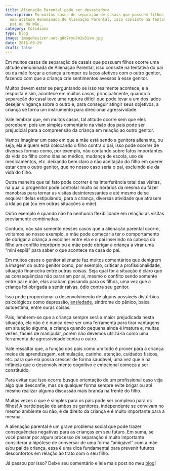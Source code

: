 ```yaml
---
title: Alienação Parental pode ser devastadora
description: Em muitos casos de separação de casais que possuem filhos ocorre
  uma atitude denominada de Alienação Parental, isso consiste na tentativa do
  pai ou da mãe..
category: Cotidiano
type: blog
image: ImageResizer.net-g8q7ryu7m2w31vm.jpg
date: 2015-09-29
draft: false
---
```


Em muitos casos de separação de casais que possuem filhos ocorre uma atitude denominada de Alienação Parental, isso consiste na tentativa do pai ou da mãe forçar a criança a romper os laços afetivos com o outro genitor, fazendo com que a criança crie sentimentos avessos à esse genitor.

Muitos devem estar se perguntando se isso realmente acontece, e a resposta é sim, acontece em muitos casos, principalmente, quando a separação do casal teve uma ruptura difícil que pode levar a um dos lados desejar vingança sobre o outro e, para conseguir atingir seus objetivos, a criança se torna um instrumento para direcionar agressividade.

Vale lembrar que, em muitos casos, tal atitude ocorre sem que eles percebam, pois um simples comentário na visão dos pais pode ser prejudicial para a compreensão da criança em relação ao outro genitor.

Vamos imaginar um caso em que a mãe está sendo a genitora alienante, ou seja, ela é quem está colocando o filho contra o pai, isso pode ocorrer de diversas formas como, por exemplo, não contando sobre fatos importantes da vida do filho como idas ao médico, mudança de escola, uso de medicamentos, etc. deixando bem claro a não aceitação do filho em querer estar com o outro genitor, que no nosso caso seria o pai, excluindo ele da vida do filho.

Outra maneira que tal fato pode ocorrer é na interferência total das visitas, na qual o progenitor pode controlar muito os horários da mesma ou fazer manobras para tornar as visitas desinteressantes e até mesmo de se esquivar delas estipulando, para a criança, diversas atividade que atrasem a ida ao pai (ou em outras situações a mãe).

Outro exemplo é quando não há nenhuma flexibilidade em relação as visitas previamente combinadas.

Contudo, não são somente nesses casos que a alienação parental ocorre, voltamos ao nosso exemplo, a mãe pode começar a ter o comportamento de obrigar a criança a escolher entre ela e o pai inserindo na cabeça do filho um conflito impróprio ou a mãe pode obrigar a criança a virar uma “mini espiã” para saber o que acontece na casa do pai.

Em muitos casos o genitor alienante faz muitos comentários que denigrem a imagem do outro genitor como, por exemplo, criticar a profissionalidade, situação financeira entre outras coisas. Seja qual for a situação é claro que as consequências não parariam por ai, mesmo o conflito sendo somente entre pai e mãe, elas acabam passando para os filhos, uma vez que a criança foi obrigada a sentir raivas, ódio contra seu genitor.

Isso pode proporcionar o desenvolvimento de alguns possíveis distúrbios psicológicos como depressão, [ansiedade,](/5-sinais-que-seu-filho-sofre-do-transtorno-de-ansiedade/) síndrome do pânico, baixa autoestima, entre ouras coisas.

Pais, lembrem-se que a criança sempre será a maior prejudicada nesta situação, ela não é e nunca deve ser uma ferramenta para tirar vantagens em situação alguma, a criança quando pequena ainda é imatura e, muitas vezes, fáceis de manipular, porém não devemos utilizá-la como uma ferramenta de agressividade contra o outro.

Vale ressaltar que, a função dos pais como um todo é prover para a criança meios de aprendizagem, estimulação, carinho, atenção, cuidados físicos, etc. para que ela possa crescer de forma saudável, uma vez que é na infância que o desenvolvimento cognitivo e emocional começa a ser constituído.

Para evitar que isso ocorra busque orientação de um profissional caso veja algo que desconfie, mas de qualquer forma sempre evite brigar ou até mesmo realizar alguma discussão mais branda na frente do filho.

Muitas vezes o que é simples para os pais pode ser complexo para os filhos! A participação de ambos os genitores, independente se convivam no mesmo ambiente ou não, é de direito da criança e é muito importante para a mesma.

A alienação parental é um grave problema social que pode trazer consequências negativas para as crianças em seu futuro. Em suma, se você passar por algum processo de separação é muito importante considerar a hipótese de conversar de uma forma “amigável” com a mãe e/ou pai da criança, essa é uma dica fundamental para prevenir futuros desconfortos em relação ao trato com o seu filho.

Já passou por isso? Deixe seu comentário e leia mais post no meu [blog](/blog/)!
